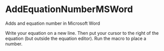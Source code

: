 # AddEquationNumberMSWord
Adds and equation number in Microsoft Word

Write your equation on a new line. Then put your cursor to the right of the equation (but outside the equation editor). Run the macro to place a number. 
